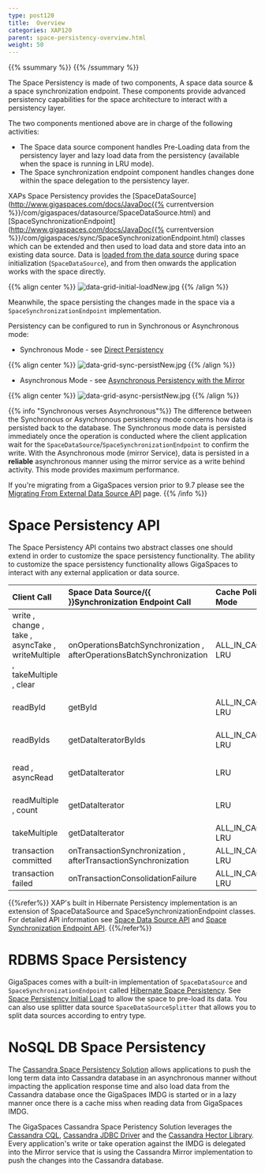 ```yaml
---
type: post120
title:  Overview
categories: XAP120
parent: space-persistency-overview.html
weight: 50
---
```


{{% ssummary  %}}  {{% /ssummary %}}

The Space Persistency is made of two components, A space data source & a space synchronization endpoint.
These components provide advanced persistency capabilities for the space architecture to interact with a persistency layer.

The two components mentioned above are in charge of the following activities:

- The Space data source component handles Pre-Loading data from the persistency layer and lazy load data from the persistency (available when the space is running in LRU mode).
- The Space synchronization endpoint component handles changes done within the space delegation to the persistency layer.


XAPs Space Persistency provides the [SpaceDataSource](http://www.gigaspaces.com/docs/JavaDoc{{% currentversion %}}/com/gigaspaces/datasource/SpaceDataSource.html) and [SpaceSynchronizationEndpoint](http://www.gigaspaces.com/docs/JavaDoc{{% currentversion %}}/com/gigaspaces/sync/SpaceSynchronizationEndpoint.html) classes which can be extended and then used to load data and store data into an existing data source. Data is [loaded from the data source](./space-persistency-initial-load.html) during space initialization (`SpaceDataSource`), and from then onwards the application works with the space directly.

{{% align center %}}
![data-grid-initial-loadNew.jpg](/attachment_files/data-grid-initial-loadNew.jpg)
{{% /align %}}

Meanwhile, the space persisting the changes made in the space via a `SpaceSynchronizationEndpoint` implementation.

Persistency can be configured to run in Synchronous or Asynchronous mode:

- Synchronous Mode - see [Direct Persistency](./direct-persistency.html)

{{% align center %}}
![data-grid-sync-persistNew.jpg](/attachment_files/data-grid-sync-persistNew.jpg)
{{% /align %}}

- Asynchronous Mode - see  [Asynchronous Persistency with the Mirror](./asynchronous-persistency-with-the-mirror.html)

{{% align center %}}
![data-grid-async-persistNew.jpg](/attachment_files/data-grid-async-persistNew.jpg)
{{% /align %}}

{{% info "Synchronous verses Asynchronous"%}}
The difference between the Synchronous or Asynchronous persistency mode concerns how data is persisted back to the database. The Synchronous mode data is persisted immediately once the operation is conducted where the client application wait for the `SpaceDataSource`/`SpaceSynchronizationEndpoint` to confirm the write. With the Asynchronous mode (mirror Service), data is persisted in a **reliable** asynchronous manner using the mirror service as a write behind activity. This mode provides maximum performance.

If you're migrating from a GigaSpaces version prior to 9.7 please see the [Migrating From External Data Source API](./migrating-from-external-data-source-api.html) page.
{{% /info %}}

# Space Persistency API

The Space Persistency API contains two abstract classes one should extend in order to customize the space persistency functionality.
The ability to customize the space persistency functionality allows GigaSpaces to interact with any external application or data source.



| Client Call | Space Data Source/{{<wbr>}}Synchronization Endpoint Call| Cache Policy Mode|EDS Usage Mode|
|:------------|:-----------------------------------------------|:-----------------|:-------------|
|write , change , take , asyncTake , writeMultiple , takeMultiple , clear|onOperationsBatchSynchronization , afterOperationsBatchSynchronization|ALL_IN_CACHE, LRU|read-write|
|readById|getById|ALL_IN_CACHE, LRU|read-write,read-only|
|readByIds|getDataIteratorByIds|ALL_IN_CACHE, LRU|read-write,read-only|
|read , asyncRead|getDataIterator|LRU|read-write,read-only|
|readMultiple , count|getDataIterator|LRU|read-write,read-only|
|takeMultiple|getDataIterator|ALL_IN_CACHE, LRU|read-write|
|transaction committed|onTransactionSynchronization , afterTransactionSynchronization|ALL_IN_CACHE, LRU|read-write|
|transaction failed|onTransactionConsolidationFailure|ALL_IN_CACHE, LRU|read-write|


{{%refer%}}
XAP's built in Hibernate Persistency implementation is an extension of SpaceDataSource and SpaceSynchronizationEndpoint classes. For detailed API information see [Space Data Source API](./space-data-source-api.html) and [Space Synchronization Endpoint API](./space-synchronization-endpoint-api.html).
{{%/refer%}}

# RDBMS Space Persistency

GigaSpaces comes with a built-in implementation of `SpaceDataSource` and `SpaceSynchronizationEndpoint` called [Hibernate Space Persistency](./hibernate-space-persistency.html). See [Space Persistency Initial Load](./space-persistency-initial-load.html) to allow the space to pre-load its data. You can also use splitter data source `SpaceDataSourceSplitter`  that allows you to split data sources according to entry type.

# NoSQL DB Space Persistency

The [Cassandra Space Persistency Solution](./cassandra-space-persistency.html) allows applications to push the long term data into Cassandra database in an asynchronous manner without impacting the application response time and also load data from the Cassandra database once the GigaSpaces IMDG is started or in a lazy manner once there is a cache miss when reading data from GigaSpaces IMDG.

The GigaSpaces Cassandra Space Peristency Solution leverages the [Cassandra CQL](http://www.datastax.com/docs/0.8/dml/using_cql), [Cassandra JDBC Driver](http://code.google.com/a/apache-extras.org/p/cassandra-jdbc) and the [Cassandra Hector Library](http://hector-client.github.com/hector/build/html/index.html). Every application's write or take operation against the IMDG is delegated into the Mirror service that is using the Cassandra Mirror implementation to push the changes into the Cassandra database.

